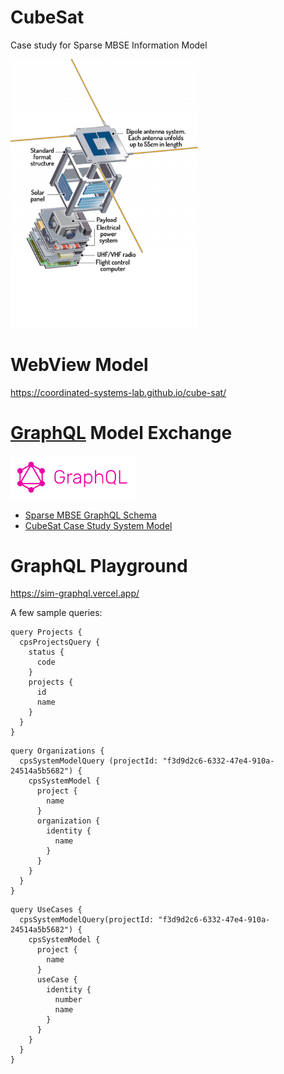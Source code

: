 # CubeSat
Case study for Sparse MBSE Information Model

<img src="images/Alen-Space-CubeSats-sketch-400x573.png" width="300">

# WebView Model
https://coordinated-systems-lab.github.io/cube-sat/

# [GraphQL](https://graphql.org/) Model Exchange

<img src="images/graphql.png" width="200">

* [Sparse MBSE GraphQL Schema](./graphql/mbse-metamodel.graphql)
* [CubeSat Case Study System Model](./graphql/earth-observation.json)

# GraphQL Playground
https://sim-graphql.vercel.app/

A few sample queries:
```
query Projects {
  cpsProjectsQuery {
    status {
      code
    }
    projects {
      id
      name
    }
  }
}
```
```
query Organizations {
  cpsSystemModelQuery (projectId: "f3d9d2c6-6332-47e4-910a-24514a5b5682") {
    cpsSystemModel {
      project {
        name
      }
      organization {
        identity {
          name
        }
      }
    }
  }
}
```
```
query UseCases {
  cpsSystemModelQuery(projectId: "f3d9d2c6-6332-47e4-910a-24514a5b5682") {
    cpsSystemModel {
      project {
        name
      }
      useCase {
        identity {
          number
          name
        }
      }
    }
  }
}
```
